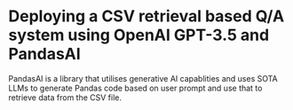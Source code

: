 # Deploying a CSV retrieval based Q/A system using OpenAI GPT-3.5 and PandasAI

PandasAI is a library that utilises generative AI capablities and uses SOTA LLMs to generate Pandas code based on user prompt and use that to retrieve data from the CSV file.<br>

